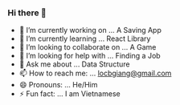 ### Hi there 👋

- 🔭 I’m currently working on ... A Saving App
- 🌱 I’m currently learning ... React Library
- 👯 I’m looking to collaborate on ... A Game
- 🤔 I’m looking for help with ... Finding a Job
- 💬 Ask me about ... Data Structure
- 📫 How to reach me: ... locbgiang@gmail.com 
- 😄 Pronouns: ... He/Him
- ⚡ Fun fact: ... I am Vietnamese
